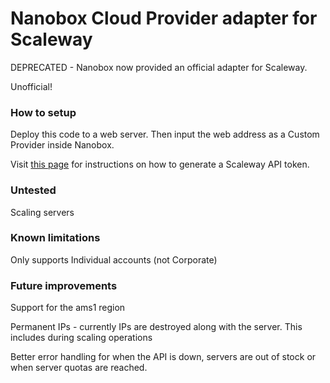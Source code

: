 # Nanobox Cloud Provider adapter for Scaleway

DEPRECATED - Nanobox now provided an official adapter for Scaleway.

Unofficial!

### How to setup
Deploy this code to a web server. Then input the web address as a Custom Provider inside Nanobox.

Visit [this page](https://www.scaleway.com/docs/generate-an-api-token) for instructions on how to generate a Scaleway API token.

### Untested
Scaling servers

### Known limitations
Only supports Individual accounts (not Corporate)

### Future improvements
Support for the ams1 region

Permanent IPs - currently IPs are destroyed along with the server. This includes during scaling operations

Better error handling for when the API is down, servers are out of stock or when server quotas are reached.
